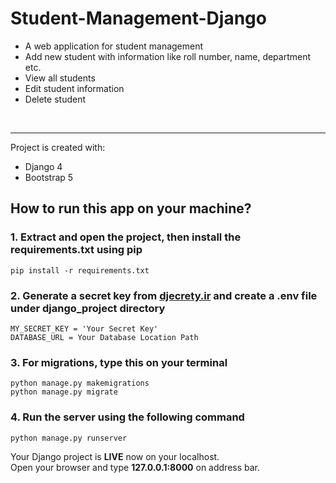 # Student-Management-Django

* A web application for student management
* Add new student with information like roll number, name, department etc.
* View all students
* Edit student information
* Delete student
 <br>
 
 ___

Project is created with: 
* Django 4
* Bootstrap 5


## How to run this app on your machine? <br>
### 1. Extract and open the project, then install the requirements.txt using pip
```
pip install -r requirements.txt
```
### 2. Generate a secret key from [djecrety.ir](https://djecrety.ir/) and create a .env file under django_project directory
```
MY_SECRET_KEY = 'Your Secret Key'
DATABASE_URL = Your Database Location Path
```

### 3. For migrations, type this on your terminal
```
python manage.py makemigrations
python manage.py migrate
```

### 4. Run the server using the following command
```
python manage.py runserver
```

Your Django project is **LIVE** now on your localhost. <br>
Open your browser and type **127.0.0.1:8000** on address bar.<br>
<br>
